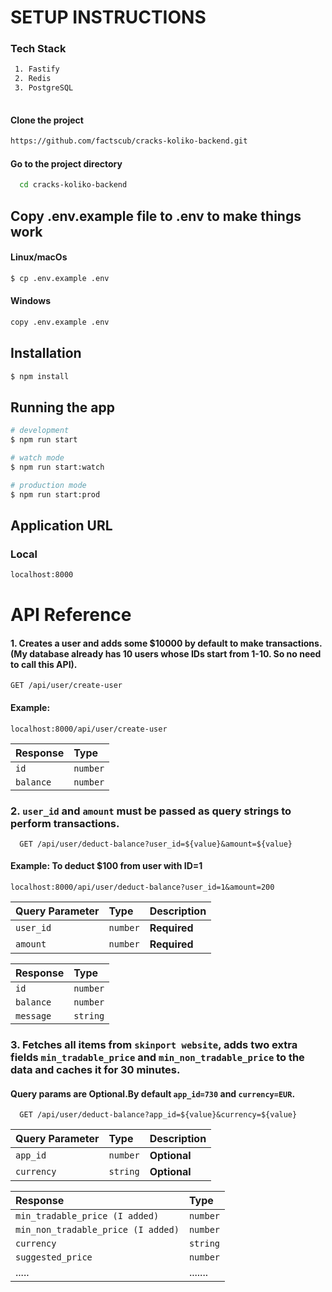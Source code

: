 # SETUP INSTRUCTIONS

### Tech Stack
```bash
 1. Fastify
 2. Redis
 3. PostgreSQL
 
```

#### Clone the project

```bash
https://github.com/factscub/cracks-koliko-backend.git
```
#### Go to the project directory

```bash
  cd cracks-koliko-backend
```

## Copy .env.example file to .env to make things work

#### Linux/macOs

```bash
$ cp .env.example .env
```

#### Windows

```bash
copy .env.example .env
```

## Installation

```bash
$ npm install
```

## Running the app

```bash
# development
$ npm run start

# watch mode
$ npm run start:watch

# production mode
$ npm run start:prod
```

## Application URL

### Local

```bash
localhost:8000
```

# API Reference

#### 1. Creates a user and adds some $10000 by default to make transactions.(My database already has 10 users whose IDs start from 1-10. So no need to call this API).

```http
GET /api/user/create-user
```

#### Example: 
```http
localhost:8000/api/user/create-user
```

| Response | Type     | 
| :-------- | :------- |
| `id`      | `number` |
| `balance`      | `number` | 


### 2. ` user_id ` and ` amount ` must be passed as query strings to perform transactions.
```http
  GET /api/user/deduct-balance?user_id=${value}&amount=${value}
```

#### Example: To deduct $100 from user with ID=1
```http
localhost:8000/api/user/deduct-balance?user_id=1&amount=200
```


| Query Parameter | Type     | Description|
| :-------- | :------- | :---------------- |
| `user_id`      | `number` | **Required** 
| `amount`      | `number` | **Required** 


| Response | Type     | 
| :-------- | :------- |
| `id`      | `number` |
| `balance`      | `number` | 
| `message`      | `string` | 


### 3. Fetches all items from `skinport website`, adds two extra fields `min_tradable_price` and `min_non_tradable_price` to the data and caches it for 30 minutes.


#### Query params are Optional.By default `app_id=730` and `currency=EUR`.

```http
  GET /api/user/deduct-balance?app_id=${value}&currency=${value}
```

| Query Parameter | Type     | Description|
| :-------- | :------- | :---------------- |
| `app_id`      | `number` | **Optional** 
| `currency`      | `string` | **Optional** 


| Response | Type     | 
| :-------- | :------- |
| `min_tradable_price (I added)`      | `number` |
| `min_non_tradable_price (I added)`      | `number` | 
| `currency`      | `string` | 
| `suggested_price`| `number`|
| .....| .......|

